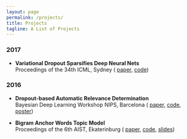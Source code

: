```yaml
---
layout: page
permalink: /projects/
title: Projects
tagline: A List of Projects
---
```


### 2017 
*  **Variational Dropout Sparsifies Deep Neural Nets**  
	Proceedings of the 34th ICML, Sydney (
	[paper](https://arxiv.org/abs/1701.05369),
	[code](https://github.com/ars-ashuha/variational-dropout-sparsifies-dnn))

### 2016 

*  **Dropout-based Automatic Relevance Determination**  
	Bayesian Deep Learning Workshop NIPS, Barcelona (
	[paper](http://bayesiandeeplearning.org/papers/BDL_18.pdf),
	[code](https://github.com/DMolchanovSk/vd-ard-bdl16),
	[poster](https://ars-ashuha.ru/pdf/nips16_vdo/nips_poster.pdf))

* **Bigram Anchor Words Topic Model**  
	Proceedings of the 6th AIST, Ekaterinburg (
	[paper](https://link.springer.com/chapter/10.1007/978-3-319-52920-2_12),
	[code](https://github.com/ars-ashuha/bigram-anchor-words),
	[slides](https://github.com/ars-ashuha/bigram-anchor-words/blob/master/docs/pres/aist16_pres.pdf))
	
